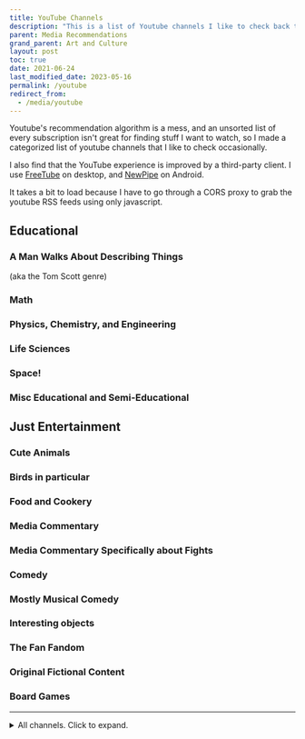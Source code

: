 ```yaml
---
title: YouTube Channels
description: "This is a list of Youtube channels I like to check back to watch."
parent: Media Recommendations
grand_parent: Art and Culture
layout: post
toc: true
date: 2021-06-24
last_modified_date: 2023-05-16
permalink: /youtube
redirect_from:
  - /media/youtube
---
```


<!--
last_modified_date: 2022-11-27-->

Youtube's recommendation algorithm is a mess, and an unsorted list of every subscription isn't great for finding stuff I want to watch, so I made a categorized list of youtube channels that I like to check occasionally.

I also find that the YouTube experience is improved by a third-party client.
I use [FreeTube](https://freetubeapp.io/) on desktop,
and [NewPipe](https://newpipe.net/) on Android.

It takes a bit to load because I have to go through a CORS proxy to grab the youtube RSS feeds using only javascript.





<style>
  .videoBlock {
    border: 1px solid var(--bordercolor);
    min-height: 65px;
    background-color: var(--boxcolor);
    display: flex;
  }
  .videoBlock:hover {
    background-color: var(--feedbackcolor);
  }
  .videoBlock a {
    text-decoration: none !important;
    flex: 1;
  }
  .videoBlock a:visited {
    color: var(--textcolor);
  }
  .videoBlock .mainlink {
    margin-bottom: 0rem;
    margin-top: 0.5rem;
    font-size: 110%;
    font-weight: bold;
    line-height: 1;
    display: -webkit-box;
    -webkit-line-clamp: 2;
    -webkit-box-orient: vertical;
    overflow: hidden;
  }
  .videoBlock img {
    float: left;
    margin-right: 1rem;
    height: 65px;
  }
  .videoBlock .metadata {
    color: var(--textcolor);
    display: -webkit-box;
    -webkit-line-clamp: 1;
    -webkit-box-orient: vertical;
    overflow: hidden;
  }
</style>




## Educational 

### A Man Walks About Describing Things

(aka the Tom Scott genre)

<div id="feed_walkingMen" class="youtubeFeed"></div>

### Math

<div id="feed_math" class="youtubeFeed"></div>

### Physics, Chemistry, and Engineering

<div id="feed_engineering" class="youtubeFeed"></div>

### Life Sciences

<div id="feed_biology" class="youtubeFeed"></div>

### Space!

<div id="feed_space" class="youtubeFeed"></div>

### Misc Educational and Semi-Educational

<div id="feed_miscedu" class="youtubeFeed"></div>

## Just Entertainment

### Cute Animals

<div id="feed_animals" class="youtubeFeed"></div>

### Birds in particular

<div id="feed_birds" class="youtubeFeed"></div>

### Food and Cookery

<div id="feed_food" class="youtubeFeed"></div>

### Media Commentary

<div id="feed_film" class="youtubeFeed"></div>

### Media Commentary Specifically about Fights

<div id="feed_fights" class="youtubeFeed"></div>

### Comedy

<div id="feed_sketch" class="youtubeFeed"></div>

### Mostly Musical Comedy

<div id="feed_music" class="youtubeFeed"></div>

### Interesting objects

<div id="feed_tat" class="youtubeFeed"></div>

### The Fan Fandom

<div id="feed_fans" class="youtubeFeed"></div>

### Original Fictional Content

<div id="feed_fiction" class="youtubeFeed"></div>

### Board Games

<div id="feed_bgames" class="youtubeFeed"></div>
<hr>

<details>
<summary>All channels. Click to expand.</summary>
<div id="feed_combined" class="youtubeFeed"></div>
</details>







<script>
//Constants go here. If things are broken, it's likely a cors proxy issue.
//https://gist.github.com/jimmywarting/ac1be6ea0297c16c477e17f8fbe51347
const proxyserver = 'https://corsproxy.io/?'
//const proxyserver = 'https://corsproxy.org/?' //dead?
//http://www.whateverorigin.org/ // works but just barely and not the right format.
//const proxyserver = 'https://api.allorigins.win/raw?url='
const delay_ms = 1000

const channel_groups = {
    "feed_walkingMen" : [
        'UCUMQFUkgaEE68_ujIdW2wAw', // Dime Store Adventures: Investigating local history and folklore!
        'UCBa659QWEk1AI4Tg--mrJ2A', // Tom Scott: Amazing Places
        'UCbCq5Y0WPGimG2jNXhoQxGw', // Atomic Frontier: Tom Scott's Doppelganger
        'UCbbQalJ4OaC0oQ0AqRaOJ9g', // Jay Foreman: Map Men and Unfinished London
        'UC2LVhJH_9cT2XKp0VAfsKOQ', // Tim Traveler: Uninteresting Places
        'UC4a9LfdavRlVMaSSWFdIciA', // Rob Words
        ],
    "feed_math" : [
        'UCYO_jab_esuFRV4b17AJtAw', // 3blue1brown: Beautiful theorems
        'UCoxcjq-8xIDTYp3uz647V5A', // Numberphile: Videos about numbers
        'UCSju5G2aFaWMqn-_0YBtq5A', // Stand Up Maths: More videos about numbers. Took me a while to realize it's not the same channel as Numberphile.
        'UCK8XIGR5kRidIw2fWqwyHRA', // Reducible
        'UC4zzTEL5tuIgGMvzjk1Ozbg', // Henry Segerman
        'UCSIvk78tK2TiviLQn4fSHaw', // Up and Atom
        ],
    "feed_engineering" : [
        'UCHnyfMqiRRG1u-2MsSQLbXA', // veritasium: Assorted videos about science and education.
        'UCMOqf8ab-42UUQIdVoKwjlQ', // Practical Engineering: Small-scale demonstrations of civil engineering challenges
        'UC6107grRI4m0o2-emgoDnAA', // Smarter Every Day: Dude makin' videos on all sorts of stuff that interests him.
        'UCEIwxahdLz7bap-VDs9h35A', // Steve Mould: Various Physics Visualizations
        'UC2bkHVIDjXS7sgrgjFtzOXQ', // Engineer Guy: Elegant videos about everyday engineering marvels
        'UC1yNl2E66ZzKApQdRuTQ4tw', // Sabine Hossenfelder
        'UCUHW94eEFW7hkUMVaZz4eDg', // Minute Physics
        'UCy0tKL1T7wFoYcxCe0xjN6Q', // Technology Connections
        'UCeXksuVW8H1x9v4gh7DWoyQ', // Physics for the birds
        'UCtESv1e7ntJaLJYKIO1FoYw', // Periodic Videos: Videos about all the elements
        'UC3j3w-oUtIAm_KI857ydvUA', // ThoiSoi2
        'UCKH_iLhhkTyt8Dk4dmeCQ9w', // Illinois EnergyProf: Clear lectures from Professor David Ruzic
        ],
    "feed_biology" : [
        'UCDSzwZqgtJEnUzacq3ddoOQ', // Ben G Thomas: Dino news
        'UCOuWeOkMrq84u5LY6apWQ8Q', // Trey the explainer: Paleontology speculation
        'UCzR-rom72PHN9Zg7RML9EbA', // PBS Eons: Old timey animals 
        'UCHsRtomD4twRf5WVHHk-cMw', // Tier Zoo: Talking about animals as if they were characters in a fighting game
        'UC9AUeAvdEVJfyS9rd9pvp8g', // Shed Science
        'UCVpankR4HtoAVtYnFDUieYA', // Ze Frank : True facts about animals 
        'UC-3SbfTPJsL8fJAPKiVqBLg', // Deep Look: Footage of small things
        'UC1KOOWHthbQVXH2kZue3_xA', // EV Nautilus: Deep Sea Livestreams
        'UC9Lp_AA5M2cMGrlvnnIns-g', // Bizarre Beasts
        'UCMy7mRjghOxB8h3nv60SU4w', // cm koseman
        'UC_aOteuWIY8ITg7DQQspG1g', // History of the Earth
        'UCH18915fTE6yZzKrqdea8RQ', // Clint's reptiles
        //'UCAJfDidJyukTekgSRZrjadw', // AronRa. Sadly, can't just subscribe to the taxonomy content
        'UCBbnbBWJtwsf0jLGUwX5Q3g', // journey to the microcosmos
        'UCO-8Osf4S3N0m7u1NivTfeg', // Phrenotopia
        ],
    "feed_space" : [
        'UCDW13ycIiHcl4QVN-YwVy0w', // Astro Pro 
        'UC7_gcs09iThXybpVgjHZ_7g', // PBS Space time
        'UC-9b7aDP6ZN0coj9-xFnrtw', // Astrum: Videos about the sensational weirdness of space. The titles are clickbaity, but the content is very good. For example, the author takes care to clearly indicate which footage is cgi, photoenhanced, etc. <!--I did notice in one video they confused "amines" for "amino acids"-->
        'UCciQ8wFcVoIIMi-lfu8-cjQ', // Anton Petrov: Science discovery explainers, most space-related.
        'UCw95T_TgbGHhTml4xZ9yIqg', // The Vintage Space 
        //'', // 
        ],
    "feed_miscedu" : [
        //'', // 
        'UC2C_jShtL725hvbm1arSV9w', // CGP Grey: Mostly about flags and borders, but also about all sorts of stuff
        //'UCvG04Y09q0HExnIjdgaqcDQ', // Because Science (Doesn't really belong in this category)
        'UCFbtcTaMFnOAP0pFO1L8hVw', // Kyle Hill (Doesn't really belong in this category)
        'UC1VLQPn9cYSqx8plbk9RxxQ', // Action Lab: The titles are always clickbait, but the videos are still interesting.
        'UCKwQjav6uPCFPIDL6SXjNqQ', // Doctors Bjorkmann
        'UCV7OupzIpYe9oIn_QSlyfJw', // econimate
        'UCWul-fy84WOBE_YMcw7uJ9w', // Kieran Borovac
        //'UCeiYXex_fwgYDonaTcSIk6w', // Minute Earth - very mixed quality
        'UCtscFf8VayggrDYjOwDke_Q', // acollierastro
        'UCshObcm-nLhbu8MY50EZ5Ng', // Benn Jordan
        'UCCWeRTgd79JL0ilH0ZywSJA', // Alpha Phoenix
        'UCNq1BjOvgnPx596ddBE3wZQ', // sirrandalot
        'UCCKpicnIwBP3VPxBAZWDeNA', // Money & Macro
        'UC0p5jTq6Xx_DosDFxVXnWaQ', // The Economist
        'UCHa0gEhM-eCT6a0B1w_ZVrw', // Physics4Life
        'UCGaVdbSav8xWuFWTadK6loA', // Vlog Brothers
        'UCjD_dIlYBil51LU42cl3EkA', // Greg McCahon, the long distance motorbike guy
        ],
    "feed_animals" : [
        'UCNo_xQ7NvTr31naPAcjQWjg', // OctoLab: Chill vids of little octodudes
        'UCDYyCQAk60CqabvkL5gU3Mw', // Kotumet: Otters Pets
        'UCrJH2Wy7PmCiitXKJ21yh4w', // Ninja Frog
        'UCWIxPuO_0emPbma8UlOc3JQ', // Cruiser (lots of bear videos)
        'UCpjhDz9Sqn-6h1ZwtvUiA2g', // Cheryl B (ditto)
        'UCWUH_hdDfzi98i3clGbh_Ww', // Mr Frog
        'UCKwcMBhbzQXgSM1T3TvHmiA', // Homura Ham
        'UCv3mh2P-q3UCtR9-2q8B-ZA', // Urban Rescue Ranch *
        'UCz6yuUg6N0iRiFhCLmXrNJQ', // LOUTRE (otter giving birth)
        'UCj2Eeg01Mn5WmcXxt695fUg', // Brady Brandwood (Leon the Lobster)
        ],
    "feed_birds" : [
        'UCsFgbVuhRrPV5FqyN7kOD8g', // Bald Eagle Cam
        'UCPPjuJTt9jiOZNHScvEmvRg', // Seducktive
        'UCnUdaxbBMPQ9o9KVz7Oa6eQ', // Apollo the Parrot
        'UC6q7I1DD2Jv5Ur9UEIavIrA', // David M Bird
        'UCDjdXwT-KrFPsqOSg4KL8Nw', // Leslie Bird Nerd
        'UCcNyzOCKvyMBaA4iQVgO9EQ', // MyBackyardBirding
        ],
    "feed_food" : [
        'UC9_p50tH3WmMslWRWKnM7dQ', // Adam Ragusea
        'UCsaGKqPZnGp_7N80hcHySGQ', // Tasting history: Historically accurate recipes, along with discussion of adjacent history.
        'UCJHA_jMfCvEnv-3kRjTCQXw', // Babish: Mostly makes meme food
        'UCRIZtPl9nb9RiXc9btSTQNw', // Food Wishes: Straightforward recipe videos
        'UCJLKwTg0IaSMoq6hLHT3CAA', // Ordinary Sausage
        'UCxr2d4As312LulcajAkKJYw', // Townsends
        ],
    "feed_film" : [
        'UCrTNhL_yO3tPTdQ5XgmmWjA', // red letter media: Wisconsin's finest cultural output
        'UCEOXxzW2vU0P-0THehuIIeg', // Captain D: Like a 90s childrens science show, but about digital effects
        'UCSc16oMxxlcJSb9SXkjwMjA', // YMS : His "Top Ten Films of 2015" list has 39 entries and was published in 2018.
        'UC7-E5xhZBZdW-8d7V80mzfg', // Jenny Nicholson: Why does she have so many porgs?
        'UCSUf5_EPEfl4zlBKZHkZdmw', // Danny Gonzales * 
        'UCTSRIY3GLFYIpkR2QwyeklA', // Drew Gooden *
        'UCZXAVdAplsu1tFZ9OqQhJFg', // Virtual Frog *
        'UCGeIjGngCkErevSNHdZYD5Q', // Expleen
        'UCE1jXbVAGJQEORz9nZqb5bQ', // Ahoy
        'UCNMyoMaXJZITZaRKCz7G23Q', // Peter Knetter
        'UCweDKPSF65wRw5VHFUJYiow', // Curious Archive
        ],
    "feed_fights" : [
        'UCRrvZqCL1YsqRA8IpXrhYQQ', // Jill Bearup
        'UC9pgQfOXRsp4UKrI8q0zjXQ', // Lindsay Beige
        'UCkmMACUKpQeIxN9D9ARli1Q', // Shadiversity
        
        ],
    "feed_sketch" : [
        'UC_mneEC0wc29EGGmIsN_xLA', // Aunty Donna: Austrailian Sketch Comedy
        'UC9gFih9rw0zNCK3ZtoKQQyA', // Jenna Marbles: I love her horrible dogs.
        'UC3izYCSBcfi2LfdIr-qg0gQ', // Dragon's Tomb: Completely accurate board game tutorials.
        'UCWk68Uw6V990fjnTbcOHeoA', // Alex Ernst: Something something apple cider vinegar
        'UCto7D1L-MiRoOziCXK9uT5Q', // Game it Out: "As always, we're going to try to play this game as wrong as possible."
        'UCcMXHcc7fikiJ-PhrGUeQoQ', // Gatis Kandis
        'UClyGlKOhDUooPJFy4v_mqPg', // DougDoug
        'UCG_vclOrIHcW1dWF_h4WsLA', // Taskmaster Minnesota
        ],
    "feed_music" : [
        'UCq6aw03lNILzV96UvEAASfQ', // Bill Wurtz: Music? 
        'UC6yeqgmyqhDyMPzE4wwxQig', // Ryan's Shorts (Bass Pro Shop)
        'UCakAg8hC_RFJm4RI3DlD7SA', // BDG Brian David Gilbert
        'UCSE6yilNScIz1SLTNQvrXMw', // Vinheteiro
        'UCEgm-3RvRn4nCR-fGGVsfdQ', // Mattias Krantz
        'UCoNRSwYHJdy-yV1b82ZdHfQ', // Seth Everman
        ],
    "feed_tat" : [
        'UCtwKon9qMt5YLVgQt1tvJKg', // Objectivity: old artifacts
        'UCxt9Pvye-9x_AIcb1UtmF1Q', // Ashens: reviews of dollar store crud
        'UCnmgSO_4g6QcRzy0yFeglyA', // Grand Illusion: Tim's Toy Collection
        'UCyhOl6uRlxryALlT5yifldw', // JJ McCullough
        'UCmEmX_jw_pRp5UbAdzkZq-g', // Posy
        'UCfZwJg0C0P-xX7BicmwVKqw', // Lazy Posy
        'UCeEf90AEmmxaQs5BUkHqR3Q', // mitxela
        'UC7hlBf8aKs1OFNWEdWsveFA', // object history
        'UC7Jwj9fkrf1adN4fMmTkpug', // Dankpods
        'UCx6cailiCkg_mlMM7JX5yfA', // James Channel
        'UC5I2hjZYiW9gZPVkvzM8_Cw', // Techmoan
        ],
    "feed_fans" : [
        'UC3_AWXcf2K3l9ILVuQe-XwQ', // Matthias random stuff
        'UCUXW4gT27TOaDzKFyN-1tXQ', // Major Hardware
        'UC4AkVj-qnJxNtKuz3rkq16A', // Robert Murray-Smith
        'UC1E8OmOG17VckoPviOPmkMw', // TNT Omnibus (RMS' second channel)
        'UCtM5z2gkrGRuWd0JQMx76qA', // bigclivedotcom
        ],
    "feed_fiction" : [
        'UCncTjqw75krp9j_wRRh5Gvw', // Worldbuilding Notes: Imaginary places
        'UCxXu9tCU63mF1ntk89XPkzA', // Worthikids
        'UCMkbjxvwur30YrFWw8kpSaw', // Homestar Runner
        'UCZdrTo_md37z3iogKYrVgCw', // Monstergarden
        ],
    "feed_bgames" : [
        'UCtT0CIZIXLMlPdQVwmI6RjA', // Shelfside
        'UCmJ6GCpVC6v_cXXIBatFlsw', // Jack Reda
        ],  
}





// Take a channel id, get the xml of rss feed, and apply some fn
// (The fn will be to get the video info from the channel and then push it to some array)
function fetch_channel_rss(channel_id,fn){
    const youtubeRSSprefix = 'https://www.youtube.com/feeds/videos.xml?channel_id=' 
    url = proxyserver + encodeURIComponent(youtubeRSSprefix + channel_id);
    return fetch(url)
        .then(response => response.text())
        .then(text => new window.DOMParser().parseFromString(text, "application/xml"))
        .then(channel_xml => fn(channel_xml))
}
// Grab the info I care about from a channel's rss feed. 
function grab_info_from_rss(channel_xml){
    item = channel_xml.querySelector('entry');
        title = item.querySelector('title').textContent;
        videoId = item.querySelector('videoId').textContent;
        date = item.querySelector('published').textContent;
        channelId = item.querySelector('channelId').textContent;
    author = channel_xml.querySelector('title').textContent;
    console.log(author, videoId);
    return([author, title, videoId, date, channelId]);
}
// Given a channel id, push it to a list (asynchronous). Returns a promise for the arr itself.
function push_channel_info(channel_id,arr){
    fn = (channel_xml => {
        arr.push(grab_info_from_rss(channel_xml));
        return arr;
    })
    return fetch_channel_rss(channel_id,fn);
}





// the following functions take the video info and render it as cute little blocks
function formatBlankVideoBlock(){
    videoBlock = document.createElement('div');
    videoBlock.setAttribute('class', 'videoBlock');
    videoBlock.innerHTML = `
        <a href="">
        <img src="https://i3.ytimg.com/vi/default.jpg"/>
        <div class="mainlink">PLACEHOLDER TITLE</div>
        <div class="metadata">CHANNEL - DATE</div>
        </a>`
    return videoBlock;
}
function formatVideoBlock(author, title, videoId, date, channelId){
    date = new Date(date);
    date = date.toDateString();
    videoBlock = document.createElement('div');
    videoBlock.setAttribute('class', 'videoBlock');
    videoBlock.innerHTML = `
        <a href="https://www.youtube.com/watch?v=${videoId}" target="_blank" rel="noopener noreferrer">
        <img src="https://i3.ytimg.com/vi/${videoId}/default.jpg"/>
        <div class="mainlink">${title}</div>
        <div class="metadata">${author} - ${date}</div>
        </a>`;
    return videoBlock;
}
function render_video_blocks(category,channels,video_array){
    const feedContainer = document.getElementById(category);
    feedContainer.innerHTML = "";
    //sort list in reverse order by date
    video_array.sort(function(a,b){return b[3].localeCompare(a[3]);});
    //create a little entry for each video
    video_array.forEach(video_info => {
        feedContainer.appendChild(formatVideoBlock(...video_info));
    });
    // Next, fill out the rest of the array with placeholder blocks (I hate it when elements change size on a page.)
    missing_videos = channels.length - video_array.length;
    for (var i=0; i < missing_videos; i++){
        feedContainer.appendChild(formatBlankVideoBlock());
    }
}






// Helper function which spaces out function calls with a specified delay.
// This is needed so I don't exceed the rate limit on the cors proxy server.
function apply_fn_with_delay(arr, fn, delay=delay_ms, index = 0) {
    if (index >= arr.length){return};
    fn(arr[index]);
    setTimeout(() => apply_fn_with_delay(arr, fn, delay, index + 1), delay);
}
function promiseChain(arr, fn, delay) {
    return arr.reduce(
        (promise, item, index) => {
            return promise.then(() => {return new Promise((resolve) => {setTimeout(() => {fn(item);resolve();}, delay);});});
        },
        Promise.resolve(),
    );
}







//START BY POPULATING ALL CHANNELS WITH A BLANK
for (const [category, channels] of Object.entries(channel_groups)) {render_video_blocks(category,channels,[]);}

//NEXT FLATTEN THE DICTIONARY OF CHANNELS
category_channel_pairs = [];
for (const [category, channels] of Object.entries(channel_groups)){
    for (channel of channels){
        category_channel_pairs.push([category,channel]);
    }
}

//CREATE THE LISTS NEEDED TO HOLD THE CHANNEL INFO FOR EACH CATEGORY
channel_info = {}; 
for (const key in channel_groups) {channel_info[key]=[]};

//FINALLY, PAUSING IN BETWEEN EACH, ITERATE THROUGH THE CHANNELS, AND PUSH THE INFO INTO MY LITTLE HTML BLOCKS
fn = function(pair){
    category = pair[0];
    channel  = pair[1];
    video_array = channel_info[category];
    channels = channel_groups[category];
    push_channel_info(channel,video_array)
        .then(video_array => render_video_blocks(category,channels,video_array))
        .then(render_video_blocks("feed_combined",category_channel_pairs,Object.entries(channel_info).map(item=>item[1]).flat()));
}
promiseChain(category_channel_pairs,fn,delay_ms);



</script>




<!--
[Vihart](https://www.youtube.com/user/Vihart/videos?disable_polymer=1)
: Math Doodles

[George Hart](https://www.youtube.com/channel/UCTl0dASnxto6j2wlVs5Bs2Q/videos?disable_polymer=1)
: Origami
-->


<!--
[Bon Appétit](https://www.youtube.com/user/BonAppetitDotCom/videos?view=0&sort=p&flow=grid)
: This is the one where they make gourmet skittles *

[Artifexian](https://www.youtube.com/user/Artifexian/videos)
: Strange exoplanets and advice about imagining them
-->


<!--
[PBS Digital Studios](https://www.youtube.com/user/pbsdigitalstudios/videos?disable_polymer=1)
: See also Lindsay Ellis' [personal channel](https://www.youtube.com/user/chezapoctube/videos?disable_polymer=1) *
-->


<!--
[MKBHD](https://www.youtube.com/user/marquesbrownlee/videos?disable_polymer=1)
: Gizmos

[Questing Beast](https://www.youtube.com/channel/UCvYwePdbWSEwUa-Pk02u3Zw/videos?disable_polymer=1)
: Tabletop RPG Books
-->




<!---
### Reviews of Board Games in particular

[Shut Up & Sit Down](https://www.youtube.com/channel/UCyRhIGDUKdIOw07Pd8pHxCw/videos?disable_polymer=1)
: Skit-based board game reviews

[Actuallol](https://www.youtube.com/user/actualol/videos?disable_polymer=1)
: More silly boardgame reviews

[Tolarian Community College](https://www.youtube.com/user/tolariancommunity/videos?disable_polymer=1)
: Card sleeves and whatnot

[marcowargamer](https://www.youtube.com/user/marcowargamer/videos?disable_polymer=1)
: slightly more thoughtful boardgame reviews

[Inside The Box](https://www.youtube.com/user/psychoticeps/videos?disable_polymer=1)
: Really long skit-based reviews



### Animated stuff

[Suncreature Studios](https://www.youtube.com/user/SunCreatureStudio/videos?disable_polymer=1)
: Animated adventure shorts.

[Sam O'Nella](https://www.youtube.com/channel/UC1DTYW241WD64ah5BFWn4JA/videos?disable_polymer=1)
: Honestly, it's more of a slideshow of crudely drawn stick figures.

[Explosm](https://www.youtube.com/user/ExplosmEntertainment/videos?disable_polymer=1)
: Depressing Stick Figure cartoons



### Janky Engineering

[Simone Giertz](https://www.youtube.com/channel/UC3KEoMzNz8eYnwBC34RaKCQ/videos?disable_polymer=1)
: Queen of Shitty Robots *






### Making  Stuff

[Slingshot Channel](https://www.youtube.com/user/JoergSprave/videos)
: Strange Handmade Elastic-powered projectiles


[I Like To Make Stuff](https://www.youtube.com/user/iliketomakestuffcom/videos?disable_polymer=1)
: Woodworking



### Mad Execution of Ordinary Ideas

<div id="feed_craft_mad_competent" class="youtubeFeed"></div>
<script>
channels_craft_mad_competent = [
];
buildFeed(channels_craft_mad_competent, "feed_craft_mad_competent");
</script>


### Chemistry and Metallurgy and whatnot


<div id="feed_chemistry" class="youtubeFeed"></div>
<script>
channels_chemistry = [
];
buildFeed(channels_chemistry, "feed_chemistry");  
</script>

Gloudas
Thrifter's Guide to Geekery
https://www.youtube.com/channel/UC9EPwKHQ9rFpquOGUILwQ2g/videos
no intitive??
https://www.youtube.com/channel/UCD6ERRdXrF2IZ0R888G8PQg/videos
https://www.youtube.com/channel/UCZFipeZtQM5CKUjx6grh54g/videos
Whistlin Diesel
Fact Fiend?
https://www.youtube.com/user/jblow888/videos
The Royal Instituion
animalogic
-->

